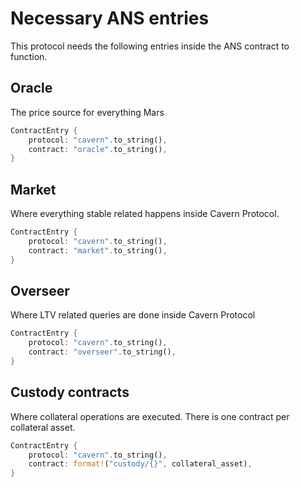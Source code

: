 # Necessary ANS entries

This protocol needs the following entries inside the ANS contract to function.

## Oracle

The price source for everything Mars

```rust
ContractEntry {
    protocol: "cavern".to_string(),
    contract: "oracle".to_string(),
}
```

## Market

Where everything stable related happens inside Cavern Protocol.

```rust
ContractEntry {
    protocol: "cavern".to_string(),
    contract: "market".to_string(),
}
```

## Overseer

Where LTV related queries are done inside Cavern Protocol

```rust
ContractEntry {
    protocol: "cavern".to_string(),
    contract: "overseer".to_string(),
}
```

## Custody contracts

Where collateral operations are executed. There is one contract per collateral asset.

```rust
ContractEntry {
    protocol: "cavern".to_string(),
    contract: format!("custody/{}", collateral_asset),
}
```

